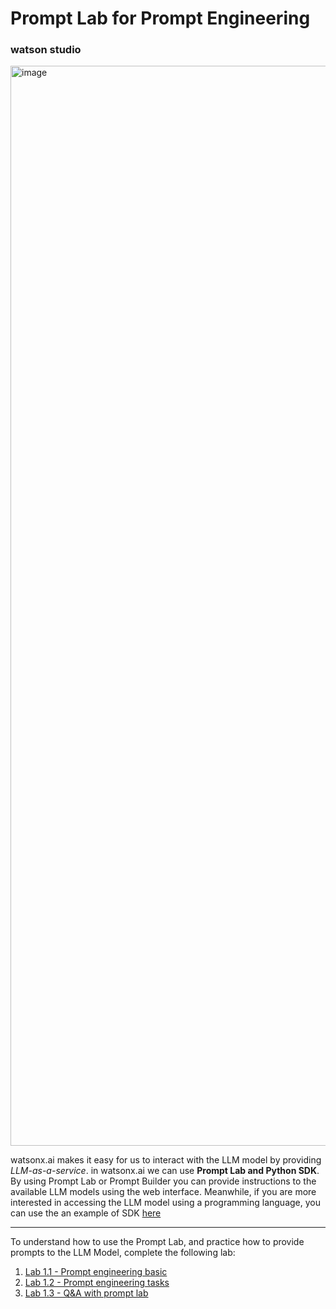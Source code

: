 # Prompt Lab for Prompt Engineering


### watson studio
<img width="1728" alt="image" src="https://github.com/Client-Engineering-Indonesia/watsonx-incubation-2024/assets/20800128/7004936c-e438-465a-8aad-0655ce8b25ce">


watsonx.ai makes it easy for us to interact with the LLM model by providing _LLM-as-a-service_.
in watsonx.ai we can use __Prompt Lab and Python SDK__. By using Prompt Lab or Prompt Builder you can provide instructions to the available LLM models using the web interface. Meanwhile, if you are more interested in accessing the LLM model using a programming language, you can use the an example of SDK [here](https://github.com/Client-Engineering-Indonesia/watsonx-incubation-2024/tree/main/Lab%204%20-%20Building%20building%20QnA%20with%20watsonx.ai%20and%20carbon%20with%20retrieval%20augmented%20generation%20with%20milvus)

***

To understand how to use the Prompt Lab, and practice how to provide prompts to the LLM Model, complete the following lab:
1. [Lab 1.1 - Prompt engineering basic](https://github.ibm.com/Indonesia-Client-Engineering/workshop-telkom-partnership-feb2025/blob/main/Lab%201%20-%20Perform%20Prompt%20Engineering%20with%20Prompt%20Lab/Prompt%20engineering%20basic.md)
2. [Lab 1.2 - Prompt engineering tasks](https://github.ibm.com/Indonesia-Client-Engineering/workshop-telkom-partnership-feb2025/blob/main/Lab%201%20-%20Perform%20Prompt%20Engineering%20with%20Prompt%20Lab/Prompt%20engineering%20tasks.ipynb)
3. [Lab 1.3 - Q&A with prompt lab](https://github.ibm.com/Indonesia-Client-Engineering/workshop-telkom-partnership-feb2025/blob/main/Lab%201%20-%20Perform%20Prompt%20Engineering%20with%20Prompt%20Lab/qna-using-prompt-lab.md)
